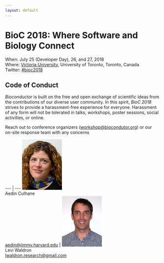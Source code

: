 ```yaml
---
layout: default
---
```

# BioC 2018: Where Software and Biology Connect

When: July 25 (Developer Day), 26, and 27, 2018 <br />
Where: [Victoria University][uvic], University of Toronto, Toronto, Canada<br />
Twitter: [#bioc2018][tweet]

[tweet]: https://twitter.com/hashtag/bioc2018
[uvic]: http://www.vicu.utoronto.ca/

## Code of Conduct

_Bioconductor_ is built on the free and open exchange of scientific
ideas from the contributions of our diverse user community. In this
spirit, _BioC 2018_ strives to provide a harassment-free experience
for everyone. Harassment of any form will not be tolerated in talks,
workshops, poster sessions, social activities, or online.

Reach out to conference organizers ([workshop@biocondutor.org][0]) or
our on-site response team with any concerns

--- | --- 
![Aedin Culhane][1] <br /> Aedin Culhane <br /> [aedin@jimmy.harvard.edu][2] | ![Levi Waldron][3] <br /> Levi Waldron<br /> [lwaldron.research@gmail.com][4]


[0]: mailto:workshop@bioconductor.org?subject=BioC2018%20code-of-conduct
[1]: images/Aedin.jpg
[2]: mailto:aedin@jimmy.harvard.edu?subject=BioC2018%20code-of-conduct
[3]: images/Levi.png
[4]: mailto:lwaldron.research@gmail.com?subject=BioC2018%20Code-of-conduct
